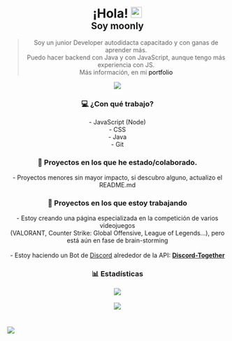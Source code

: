<h1 align="center">
    ¡Hola! 
    <img src="https://user-images.githubusercontent.com/57642291/115981321-b7a44c80-a58a-11eb-8109-79aa8bcf0698.gif" width="25px">
</h1>
<h2 align="center" style="margin-top:-20px">Soy moonly</h2>

<blockquote>
    <p align="center">
       Soy un junior Developer autodidacta capacitado y con ganas de aprender más.<br>
       Puedo hacer backend con Java y con JavaScript, aunque tengo más experiencia con JS.<br>
       Más información, en mi <a href="https://moonly.tech/portfolio" style="text-decoration: none; color: black;">portfolio</a>
        <p />
</blockquote>

<div align="center">
    <img src="https://komarev.com/ghpvc/?username=moonlyy&color=blue" align="center">
</div>

<h3 align="center">
    💻 ¿Con qué trabajo?
</h3>

<div align="center">
    <p align="center">
        - JavaScript (Node)<br />
        - CSS <br />
        - Java <br />
        - Git
        <p />
</div>

<h3 align="center">
    👑 Proyectos en los que he estado/colaborado.
</h3>

<div align="center">
    <p align="center">
        - Proyectos menores sin mayor impacto, si descubro alguno, actualizo el README.md
    </p>
</div>

<h3 align="center">
    🔧 Proyectos en los que estoy trabajando
</h3>

<div align="center">
    <p align="center">
        - Estoy creando una página especializada en la competición de varios videojuegos<br>
        (VALORANT, Counter Strike: Global Offensive, League of Legends...), pero está aún en fase de brain-storming
        <br><br>
        - Estoy haciendo un Bot de <a href="https://discord.gg">Discord</a> alrededor de la API: <b><a href="https://www.npmjs.com/package/discord-together">Discord-Together</a></b
            </p>
</div>

<h3 align="center">
    📊 Estadísticas
</h3>

<div align="center">
    <a href="https://github.com/moonlyy">
        <img align="center" src="https://github-readme-stats.vercel.app/api?username=moonlyy&show_icons=true&count_private=true&theme=dark" />
      </a>
      <br><br>
      <a href="https://github.com/moonlyy">
        <img align="center" src="https://github-readme-stats.vercel.app/api/top-langs/?username=moonlyy&layout=compact&theme=dark" />
      </a>
</div>

#
![](https://hit.yhype.me/github/profile?user_id=75707587)
